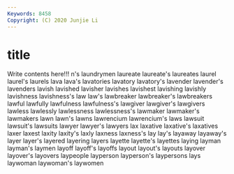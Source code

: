 ```yaml
---
Keywords: 8458
Copyright: (C) 2020 Junjie Li
---
```


# title

Write contents here!!!
n's 
laundrymen 
laureate 
laureate's 
laureates 
laurel 
laurel's 
laurels
lava 
lava's 
lavatories 
lavatory 
lavatory's 
lavender 
lavender's 
lavenders 
lavish 
lavished
lavisher 
lavishes 
lavishest 
lavishing 
lavishly 
lavishness 
lavishness's 
law 
law's 
lawbreaker
lawbreaker's 
lawbreakers 
lawful 
lawfully 
lawfulness 
lawfulness's 
lawgiver 
lawgiver's 
lawgivers 
lawless
lawlessly 
lawlessness 
lawlessness's 
lawmaker 
lawmaker's 
lawmakers 
lawn 
lawn's 
lawns 
lawrencium
lawrencium's 
laws 
lawsuit 
lawsuit's 
lawsuits 
lawyer 
lawyer's 
lawyers 
lax 
laxative
laxative's 
laxatives 
laxer 
laxest 
laxity 
laxity's 
laxly 
laxness 
laxness's 
lay
lay's 
layaway 
layaway's 
layer 
layer's 
layered 
layering 
layers 
layette 
layette's
layettes 
laying 
layman 
layman's 
laymen 
layoff 
layoff's 
layoffs 
layout 
layout's
layouts 
layover 
layover's 
layovers 
laypeople 
layperson 
layperson's 
laypersons 
lays 
laywoman
laywoman's 
laywomen 
